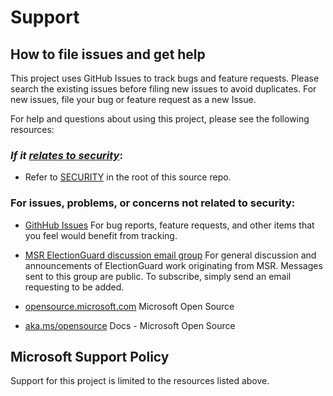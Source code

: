 # Support

## How to file issues and get help  

This project uses GitHub Issues to track bugs and feature requests. Please search the existing 
issues before filing new issues to avoid duplicates.  For new issues, file your bug or 
feature request as a new Issue.

For help and questions about using this project, please see the following resources:

### ***If it [relates to security](https://aka.ms/opensource/security/definition)***:

* Refer to [SECURITY](./SECURITY.md) in the root of this source repo.

### For issues, problems, or concerns not related to security:

* [GithHub Issues](https://github.com/microsoft/electionguard-rust/issues) For bug
reports, feature requests, and other items that you feel would benefit from tracking.

* [MSR ElectionGuard discussion email group](mailto:msr-electionguard-discuss@service.microsoft.com)
For general discussion and announcements of ElectionGuard work originating from MSR. Messages sent to
this group are public. To subscribe, simply send an email requesting to be added.

* [opensource.microsoft.com](https://opensource.microsoft.com/) Microsoft Open Source

* [aka.ms/opensource](https://aka.ms/opensource) Docs - Microsoft Open Source

## Microsoft Support Policy  

Support for this project is limited to the resources listed above.
